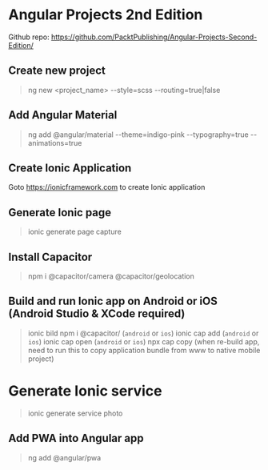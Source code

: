 # Angular Projects 2nd Edition
Github repo: https://github.com/PacktPublishing/Angular-Projects-Second-Edition/

## Create new project
> ng new <project_name> --style=scss --routing=true|false

## Add Angular Material
> ng add @angular/material --theme=indigo-pink --typography=true --animations=true

## Create Ionic Application
Goto https://ionicframework.com to create Ionic application

## Generate Ionic page
> ionic generate page capture

## Install Capacitor
> npm i @capacitor/camera @capacitor/geolocation

## Build and run Ionic app on Android or iOS (Android Studio & XCode required)
> ionic bild
> npm i @capacitor/<os> (`android` or `ios`)
> ionic cap add <os> (`android` or `ios`)
> ionic cap open <os> (`android` or `ios`)
> npx cap copy (when re-build app, need to run this to copy application bundle from www to native mobile project)

# Generate Ionic service
> ionic generate service photo

## Add PWA into Angular app
> ng add @angular/pwa
